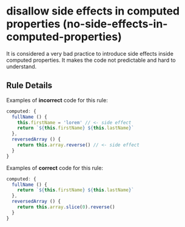 # disallow side effects in computed properties (no-side-effects-in-computed-properties)

It is considered a very bad practice to introduce side effects inside computed properties. It makes the code not predictable and hard to understand.


## Rule Details

Examples of **incorrect** code for this rule:

```js
computed: {
  fullName () {
    this.firstName = 'lorem' // <- side effect
    return `${this.firstName} ${this.lastName}`
  },
  reversedArray () {
    return this.array.reverse() // <- side effect
  }
}
```

Examples of **correct** code for this rule:

```js
computed: {
  fullName () {
    return `${this.firstName} ${this.lastName}`
  },
  reversedArray () {
    return this.array.slice(0).reverse()
  }
}
```
